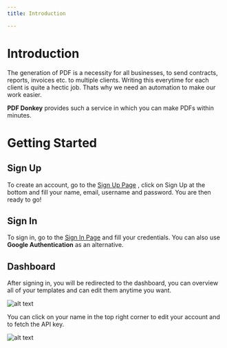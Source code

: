 ```yaml
---
title: Introduction

---
```

# Introduction
The generation of PDF is a necessity for all businesses, to send contracts, reports, invoices etc. to multiple clients. Writing this everytime for each client is quite a hectic job.
Thats why we need an automation to make our work easier.

**PDF Donkey** provides such a service in which you can make PDFs within minutes.

# Getting Started

## Sign Up 
To create an account, go to the [Sign Up Page](https://donkey.sambitsahoo.com/login) , click on Sign Up at the bottom and fill your name, email, username and password. You are then ready to go!

## Sign In
To sign in, go to the [Sign In Page](https://donkey.sambitsahoo.com/login) and fill your credentials. You can also use **Google Authentication** as an alternative.

## Dashboard
After signing in, you will be redirected to the dashboard, you can overview all of your templates and can edit them anytime you want.

![alt text](/dashboard.png "dashboard")


You can click on your name in the top right corner to edit your account and to fetch the API key.

![alt text](/accountedit.png "account edit")





